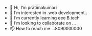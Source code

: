 - 👋 Hi, I’m pratimakumari
- 👀 I’m interested in .web development..
- 🌱 I’m currently learning eee B.tech
- 💞️ I’m looking to collaborate on ...
- 📫 How to reach me ...8090000000

<!---
pratimakumari78/pratimakumari78 is a ✨ special ✨ repository because its `README.md` (this file) appears on your GitHub profile.
You can click the Preview link to take a look at your changes.
--->
